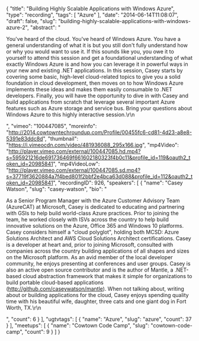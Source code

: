 {
  "title": "Building Highly Scalable Applications with Windows Azure",
  "type": "recording",
  "tags": [
    "Azure"
  ],
  "date": "2014-06-14T11:08:07",
  "draft": false,
  "slug": "building-highly-scalable-applications-with-windows-azure-2",
  "abstract": "<p>You've heard of the cloud. You've heard of Windows Azure. You have a general understanding of what it is but you still don't fully understand how or why you would want to use it. If this sounds like you, you owe it to yourself to attend this session and get a foundational understanding of what exactly Windows Azure is and how you can leverage it in powerful ways in your new and existing .NET applications. In this session, Casey starts by covering some basic, high-level cloud-related topics to give you a solid foundation in cloud development, then moves on to how Windows Azure implements these ideas and makes them easily consumable to .NET developers. Finally, you will have the opportunity to dive in with Casey and build applications from scratch that leverage several important Azure features such as Azure storage and service bus. Bring your questions about Windows Azure to this highly interactive session.\r\n</p>",
  "vimeo": "100447085",
  "moreinfo": "http://2014.cowtowntechroundup.com/Profile/00455fc6-cd81-4d23-a8e8-5391e83ddc8d",
  "thumbnail": "https://i.vimeocdn.com/video/481936088_295x166.jpg",
  "mp4Video": "http://player.vimeo.com/external/100447085.hd.mp4?s=595921216de691736469f661602180323f4b0c11&profile_id=119&oauth2_token_id=20985841",
  "mp4VideoLow": "http://player.vimeo.com/external/100447085.sd.mp4?s=37719f3620884a7f4bed801f2bbf2e4bca63d088&profile_id=112&oauth2_token_id=20985841",
  "recordingID": 926,
  "speakers": [
    {
      "name": "Casey Watson",
      "slug": "casey-watson",
      "bio": "<p>As a Senior Program Manager with the Azure Customer Advisory Team (AzureCAT) at Microsoft, Casey is dedicated to educating and partnering with GSIs to help build world-class Azure practices. Prior to joining the team, he worked closely with ISVs across the country to help build innovative solutions on the Azure, Office 365 and Windows 10 platforms. Casey considers himself a \"cloud polyglot\", holding both MCSD: Azure Solutions Architect and AWS Cloud Solutions Architect certifications. Casey is a developer at heart and, prior to joining Microsoft, consulted with companies across the country building applications of all shapes and sizes on the Microsoft platform. As an avid member of the local developer community, he enjoys presenting at conferences and user groups. Casey is also an active open source contributor and is the author of Mantle, a .NET-based cloud abstraction framework that makes it simple for organizations to build portable cloud-based applications (http://github.com/caseywatson/mantle). When not talking about, writing about or building applications for the cloud, Casey enjoys spending quality time with his beautiful wife, daughter, three cats and one giant dog in Fort Worth, TX.\r\n</p>",
      "count": 6
    }
  ],
  "ugtvtags": [
    {
      "name": "Azure",
      "slug": "azure",
      "count": 37
    }
  ],
  "meetups": [
    {
      "name": "Cowtown Code Camp",
      "slug": "cowtown-code-camp",
      "count": 9
    }
  ]
}